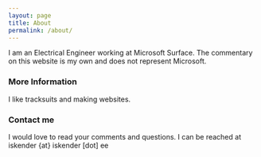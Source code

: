 ```yaml
---
layout: page
title: About
permalink: /about/
---
```


I am an Electrical Engineer working at Microsoft Surface.
The commentary on this website is my own and does not represent Microsoft.

### More Information

I like tracksuits and making websites.

### Contact me

I would love to read your comments and questions. I can be reached at  iskender {at} iskender [dot] ee
